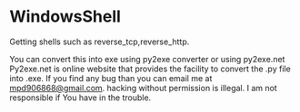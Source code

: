 # WindowsShell
Getting shells such as reverse_tcp,reverse_http.

You can convert this into exe using py2exe converter or using py2exe.net 
Py2exe.net is online website that provides the facility to convert the .py file into .exe.
If you find any bug than you can email me at mpd906868@gmail.com.
hacking without permission is illegal.
I am not responsible if You have in the trouble.

